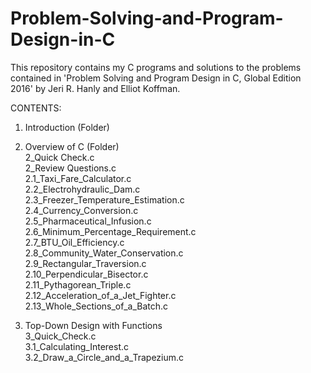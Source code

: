 # Problem-Solving-and-Program-Design-in-C

This repository contains my C programs and solutions to the problems contained in 
'Problem Solving and Program Design in C, Global Edition 2016' 
by Jeri R. Hanly and Elliot Koffman.

CONTENTS:<br>

1. Introduction (Folder)<br>

2. Overview of C (Folder)<br>
  2_Quick Check.c<br>
  2_Review Questions.c<br>
  2.1_Taxi_Fare_Calculator.c<br>
  2.2_Electrohydraulic_Dam.c<br>
  2.3_Freezer_Temperature_Estimation.c<br>
  2.4_Currency_Conversion.c<br>
  2.5_Pharmaceutical_Infusion.c<br>
  2.6_Minimum_Percentage_Requirement.c<br>
  2.7_BTU_Oil_Efficiency.c<br>
  2.8_Community_Water_Conservation.c<br>
  2.9_Rectangular_Traversion.c<br>
  2.10_Perpendicular_Bisector.c<br>
  2.11_Pythagorean_Triple.c<br>
  2.12_Acceleration_of_a_Jet_Fighter.c<br>
  2.13_Whole_Sections_of_a_Batch.c<br>
  
  3. Top-Down Design with Functions<br>
    3_Quick_Check.c<br>
    3.1_Calculating_Interest.c<br>
    3.2_Draw_a_Circle_and_a_Trapezium.c<br>
